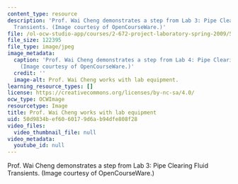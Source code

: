 ```yaml
---
content_type: resource
description: 'Prof. Wai Cheng demonstrates a step from Lab 3: Pipe Clearing Fluid
  Transients. (Image courtesy of OpenCourseWare.)'
file: /ol-ocw-studio-app/courses/2-672-project-laboratory-spring-2009/50d9834bef6060179d6ab94dfe808f28_2-672s09.jpg
file_size: 122395
file_type: image/jpeg
image_metadata:
  caption: 'Prof. Wai Cheng demonstrates a step from Lab 4: Pipe Clearing Fluid Transients.
    (Image courtesy of OpenCourseWare.)'
  credit: ''
  image-alt: Prof. Wai Cheng works with lab equipment.
learning_resource_types: []
license: https://creativecommons.org/licenses/by-nc-sa/4.0/
ocw_type: OCWImage
resourcetype: Image
title: Prof. Wai Cheng works with lab equipment
uid: 50d9834b-ef60-6017-9d6a-b94dfe808f28
video_files:
  video_thumbnail_file: null
video_metadata:
  youtube_id: null
---
```

Prof. Wai Cheng demonstrates a step from Lab 3: Pipe Clearing Fluid Transients. (Image courtesy of OpenCourseWare.)